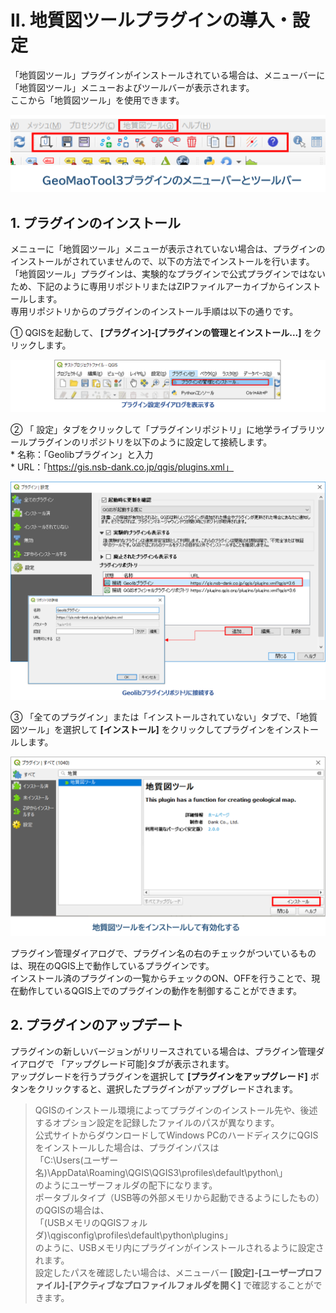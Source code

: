 # II. 地質図ツールプラグインの導入・設定

「地質図ツール」プラグインがインストールされている場合は、メニューバーに「地質図ツール」メニューおよびツールバーが表示されます。  
ここから「地質図ツール」を使用できます。   

![メニューバーとツールバー](./img/chapter02_01.png)


## 1.	プラグインのインストール

メニューに「地質図ツール」メニューが表示されていない場合は、プラグインのインストールがされていませんので、以下の方法でインストールを行います。
「地質図ツール」プラグインは、実験的なプラグインで公式プラグインではないため、下記のように専用リポジトリまたはZIPファイルアーカイブからインストールします。  
専用リポジトリからのプラグインのインストール手順は以下の通りです。

① QGISを起動して、 **[プラグイン]-[プラグインの管理とインストール...]**  をクリックします。  

 ![プラグイン設定ダイアログを表示する](./img/chapter02_02.png)


② 「 設定」タブをクリックして「プラグインリポジトリ」に地学ライブラリツールプラグインのリポジトリを以下のように設定して接続します。    
    * 名称：「Geolibプラグイン」と入力  
    * URL：「https://gis.nsb-dank.co.jp/qgis/plugins.xml」  
    
![](./img/chapter02_03.png)

③ 「全てのプラグイン」または「インストールされていない」タブで、「地質図ツール」を選択して **[インストール]**  をクリックしてプラグインをインストールします。

![](./img/chapter02_04.png)  

プラグイン管理ダイアログで、プラグイン名の右のチェックがついているものは、現在のQGIS上で動作しているプラグインです。  
インストール済のプラグインの一覧からチェックのON、OFFを行うことで、現在動作しているQGIS上でのプラグインの動作を制御することができます。

## 2.	プラグインのアップデート

プラグインの新しいバージョンがリリースされている場合は、プラグイン管理ダイアログで	「アップグレード可能]タブが表示されます。  
アップグレードを行うプラグインを選択して **[プラグインをアップグレード]** ボタンをクリックすると、選択したプラグインがアップグレードされます。

> QGISのインストール環境によってプラグインのインストール先や、後述するオプション設定を記録したファイルのパスが異なります。  
> 公式サイトからダウンロードしてWindows PCのハードディスクにQGISをインストールした場合は、プラグインパスは  
> 「C:\Users\(ユーザー名)\AppData\Roaming\QGIS\QGIS3\profiles\default\python\」  
> のようにユーザーフォルダの配下になります。  
> ポータブルタイプ（USB等の外部メモリから起動できるようにしたもの）のQGISの場合は、  
> 「(USBメモリのQGISフォルダ)\qgisconfig\profiles\default\python\plugins」  
> のように、USBメモリ内にプラグインがインストールされるように設定されます。  
> 設定したパスを確認したい場合は、メニューバー **[設定]-[ユーザープロファイル]-[アクティブなプロファイルフォルダを開く]**  で確認することができます。
